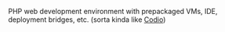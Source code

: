 <!--
name: 'phplab'
tools: ['MEAN', 'Vagrant/Chef/Puppet', 'HHVM']
completeness: 0
-->

PHP web development environment with prepackaged VMs, IDE, deployment bridges, etc. (sorta kinda like [Codio](https://codio.com/))